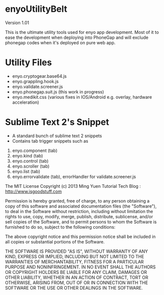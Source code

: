 enyoUtilityBelt
===============

Version 1.01

This is the ultimate utility tools used for enyo app development. Most of it to ease the development when deploying into PhoneGap and will exclude phonegap codes when it's deployed on pure web app.

Utility Files
=============
- enyo.cryptogear.base64.js
- enyo.grappling.hook.js 
- enyo.validate.screener.js
- enyo.phonegap.suit.js (this work in progress)
- enyo.medikit.css (various fixes in IOS/Android e.g. overlay, hardware acceleration)

Sublime Text 2's Snippet
========================
- A standard bunch of sublime text 2 snippets
- Contains tab trigger snippets such as 

1. enyo.component (tab)
2. enyo.kind (tab)
3. enyo.control (tab)
4. enyo.scroller (tab) 
5. enyo.list (tab)
6. enyo.errorvalidate (tab), errorHandler for validate.screener.js


The MIT License Copyright (c) 2013 Ming Yuen Tutorial Tech Blog : http://www.isgoodstuff.com

Permission is hereby granted, free of charge, to any person obtaining a copy of this software and associated documentation files (the "Software"), to deal in the Software without restriction, including without limitation the rights to use, copy, modify, merge, publish, distribute, sublicense, and/or sell copies of the Software, and to permit persons to whom the Software is furnished to do so, subject to the following conditions:

The above copyright notice and this permission notice shall be included in all copies or substantial portions of the Software.

THE SOFTWARE IS PROVIDED "AS IS", WITHOUT WARRANTY OF ANY KIND, EXPRESS OR IMPLIED, INCLUDING BUT NOT LIMITED TO THE WARRANTIES OF MERCHANTABILITY, FITNESS FOR A PARTICULAR PURPOSE AND NONINFRINGEMENT. IN NO EVENT SHALL THE AUTHORS OR COPYRIGHT HOLDERS BE LIABLE FOR ANY CLAIM, DAMAGES OR OTHER LIABILITY, WHETHER IN AN ACTION OF CONTRACT, TORT OR OTHERWISE, ARISING FROM, OUT OF OR IN CONNECTION WITH THE SOFTWARE OR THE USE OR OTHER DEALINGS IN THE SOFTWARE.

